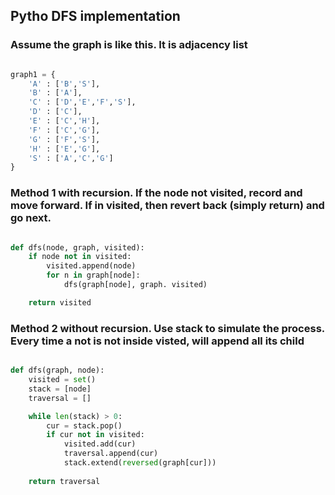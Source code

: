 ## Pytho DFS implementation

### Assume the graph is like this. It is adjacency list

```python

graph1 = {
    'A' : ['B','S'],
    'B' : ['A'],
    'C' : ['D','E','F','S'],
    'D' : ['C'],
    'E' : ['C','H'],
    'F' : ['C','G'],
    'G' : ['F','S'],
    'H' : ['E','G'],
    'S' : ['A','C','G']
}

```

### Method 1 with recursion. If the node not visited, record and move forward. If in visited, then revert back (simply return) and go next.

```python

def dfs(node, graph, visited):
    if node not in visited:
        visited.append(node)
        for n in graph[node]:
            dfs(graph[node], graph. visited)

    return visited

```

### Method 2 without recursion. Use stack to simulate the process. Every time a not is not inside visted, will append all its child

```python

def dfs(graph, node):
    visited = set()
    stack = [node]
    traversal = []

    while len(stack) > 0:
        cur = stack.pop()
        if cur not in visited:
            visited.add(cur)
            traversal.append(cur)
            stack.extend(reversed(graph[cur]))
    
    return traversal

```
